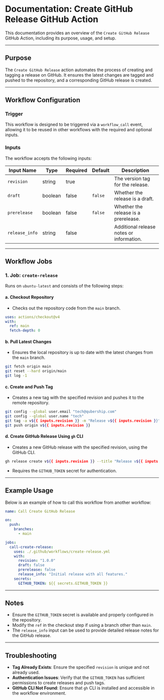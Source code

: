 # Documentation: Create GitHub Release GitHub Action

This documentation provides an overview of the `Create GitHub Release` GitHub Action, including its purpose, usage, and setup.

---

## Purpose

The `Create GitHub Release` action automates the process of creating and tagging a release on GitHub. It ensures the latest changes are tagged and pushed to the repository, and a corresponding GitHub release is created.

---

## Workflow Configuration

### Trigger

This workflow is designed to be triggered via a `workflow_call` event, allowing it to be reused in other workflows with the required and optional inputs.

### Inputs

The workflow accepts the following inputs:

| Input Name      | Type    | Required | Default | Description                              |
|-----------------|---------|----------|---------|------------------------------------------|
| `revision`      | string  | true     |         | The version tag for the release.         |
| `draft`         | boolean | false    | `false` | Whether the release is a draft.          |
| `prerelease`    | boolean | false    | `false` | Whether the release is a prerelease.     |
| `release_info`  | string  | false    |         | Additional release notes or information. |

---

## Workflow Jobs

### 1. **Job: `create-release`**

Runs on `ubuntu-latest` and consists of the following steps:

#### a. **Checkout Repository**
   - Checks out the repository code from the `main` branch.
   ```yaml
   uses: actions/checkout@v4
   with:
     ref: main
     fetch-depth: 0
   ```

#### b. **Pull Latest Changes**
   - Ensures the local repository is up to date with the latest changes from the `main` branch.
   ```bash
   git fetch origin main
   git reset --hard origin/main
   git log -1
   ```

#### c. **Create and Push Tag**
   - Creates a new tag with the specified revision and pushes it to the remote repository.
   ```bash
   git config --global user.email "tech@qubership.com"
   git config --global user.name "tech"
   git tag -a v${{ inputs.revision }} -m "Release v${{ inputs.revision }}"
   git push origin v${{ inputs.revision }}
   ```

#### d. **Create GitHub Release Using `gh` CLI**
   - Creates a new GitHub release with the specified revision, using the GitHub CLI.
   ```bash
   gh release create v${{ inputs.revision }} --title "Release v${{ inputs.revision }}" --notes "Release v${{ inputs.revision }}"
   ```
   - Requires the `GITHUB_TOKEN` secret for authentication.

---

## Example Usage

Below is an example of how to call this workflow from another workflow:

```yaml
name: Call Create GitHub Release

on:
  push:
    branches:
      - main

jobs:
  call-create-release:
    uses: ./.github/workflows/create-release.yml
    with:
      revision: "1.0.0"
      draft: false
      prerelease: false
      release_info: "Initial release with all features."
    secrets:
      GITHUB_TOKEN: ${{ secrets.GITHUB_TOKEN }}
```

---

## Notes

- Ensure the `GITHUB_TOKEN` secret is available and properly configured in the repository.
- Modify the `ref` in the checkout step if using a branch other than `main`.
- The `release_info` input can be used to provide detailed release notes for the GitHub release.

---

## Troubleshooting

- **Tag Already Exists**: Ensure the specified `revision` is unique and not already used.
- **Authentication Issues**: Verify that the `GITHUB_TOKEN` has sufficient permissions to create releases and push tags.
- **GitHub CLI Not Found**: Ensure that `gh` CLI is installed and accessible in the workflow environment.
